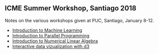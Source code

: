 ## ICME Summer Workshop, Santiago 2018

Notes on the various workshops given at PUC, Santiago, January 8-12.

- [Introduction to Machine Learning](Machine%20Learning/MachineLearning.html)
- [Introduction to Parallel Programming](Parallel%20Programming/ParallelProgramming.html)
- [Introduction to Numerical Linear Algebra](Intro%20to%20Linear%20Alg/LinearAlg.html)
- [Interactive data vizualization with d3](d3Class/index.html)

